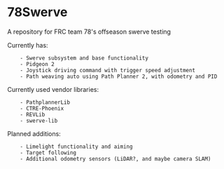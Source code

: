 # 78Swerve
A repository for FRC team 78's offseason swerve testing

Currently has:
```
    - Swerve subsystem and base functionality
    - Pidgeon 2
    - Joystick driving command with trigger speed adjustment
    - Path weaving auto using Path Planner 2, with odometry and PID
```
Currently used vendor libraries:
```
    - PathplannerLib
    - CTRE-Phoenix
    - REVLib
    - swerve-lib
```
Planned additions:
```
    - Limelight functionality and aiming
    - Target following
    - Additional odometry sensors (LiDAR?, and maybe camera SLAM)
```
